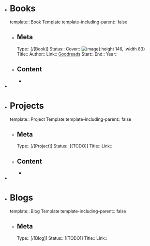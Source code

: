 - # Books
  template:: Book Template
  template-including-parent:: false
	- ## Meta
	  Type:: [/[Book]]
	  Status:: 
	  Cover:: ![image]( ){:height 146, :width 83}
	  Title:: 
	  Author:: 
	  Link:: [Goodreads]( )
	  Start:: 
	  End:: 
	  Year::
	- ## Content
		-
-
- # Projects
  template:: Project Template
  template-including-parent:: false
	- ## Meta
	  Type:: [/[Project]]
	  Status:: [[TODO]]
	  Title:: 
	  Link::
	- ## Content
		-
-
- # Blogs
  template:: Blog Template
  template-including-parent:: false
	- ## Meta
	  Type:: [/[Blog]]
	  Status:: [[TODO]]
	  Title:: 
	  Link::